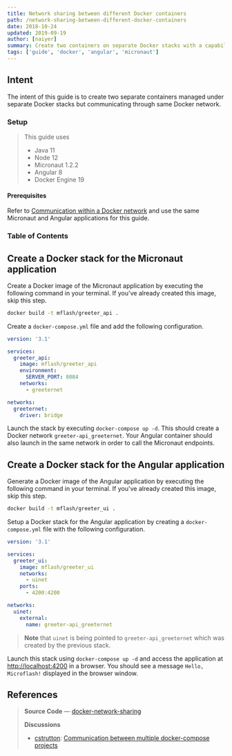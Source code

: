 ```yaml
---
title: Network sharing between different Docker containers
path: /network-sharing-between-different-docker-containers
date: 2018-10-24
updated: 2019-09-19
author: [naiyer]
summary: Create two containers on separate Docker stacks with a capability to communicate through same Docker network
tags: ['guide', 'docker', 'angular', 'micronaut']
---
```


## Intent

The intent of this guide is to create two separate containers managed under separate Docker stacks but communicating through same Docker network.

### Setup

> This guide uses
> - Java 11
> - Node 12
> - Micronaut 1.2.2
> - Angular 8
> - Docker Engine 19

#### Prerequisites

Refer to [Communication within a Docker network](/blog/2018/08/05/communication-within-a-docker-network) and use the same Micronaut and Angular applications for this guide.

### Table of Contents

## Create a Docker stack for the Micronaut application

Create a Docker image of the Micronaut application by executing the following command in your terminal. If you've already created this image, skip this step.

```bash
docker build -t mflash/greeter_api .
```

Create a `docker-compose.yml` file and add the following configuration.

```yaml
version: '3.1'

services:
  greeter_api:
    image: mflash/greeter_api
    environment:
      SERVER_PORT: 8084
    networks:
      - greeternet

networks:
  greeternet:
    driver: bridge
```

Launch the stack by executing `docker-compose up -d`. This should create a Docker network `greeter-api_greeternet`. Your Angular container should also launch in the same network in order to call the Micronaut endpoints.

## Create a Docker stack for the Angular application

Generate a Docker image of the Angular application by executing the following command in your terminal. If you've already created this image, skip this step.

```bash
docker build -t mflash/greeter_ui .
```

Setup a Docker stack for the Angular application by creating a `docker-compose.yml` file with the following configuration.

```yaml
version: '3.1'

services:
  greeter_ui:
    image: mflash/greeter_ui
    networks:
      - uinet
    ports:
      - 4200:4200

networks:
  uinet:
    external:
      name: greeter-api_greeternet
```

> **Note** that `uinet` is being pointed to `greeter-api_greeternet` which was created by the previous stack. 

Launch this stack using `docker-compose up -d` and access the application at <http://localhost:4200> in a browser. You should see a message `Hello, Microflash!` displayed in the browser window.

## References

> **Source Code** &mdash; [docker-network-sharing](https://github.com/Microflash/guides/tree/master/docker/docker-network-sharing)
> 
> **Discussions**
> - [cstrutton](https://stackoverflow.com/users/1311325/cstrutton): [Communication between multiple docker-compose projects](https://stackoverflow.com/questions/38088279/communication-between-multiple-docker-compose-projects)